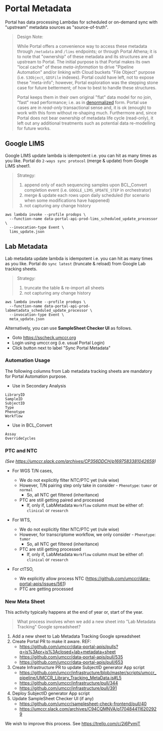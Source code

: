 # Portal Metadata

Portal has data processing Lambdas for scheduled or on-demand sync with "upstream" metadata sources as "source-of-truth". 

> Design Note:
> 
> While Portal offers a convenience way to access these metadata through `/metadata` and `/lims` endpoints; or through Portal Athena; it is to note that "ownership" of these metadata and its structures are all upstream to Portal. The initial purpose is that Portal makes its own "local cache" of these _meta-information_ to drive "Pipeline Automation" and/or linking with Cloud buckets "File Object" purpose (i.e. `S3Object`, `GDSFile` indexes). Portal could have left, not to expose these "meta-info"; however, Portal exploration was the stepping stone case for future betterment; of how to best to handle these structures.
> 
> Portal keeps them in their own original "flat" data model for no join, "fast" read performance; i.e. as in [denormalized](https://www.google.com/search?q=denormalized) form. Portal use cases are in _read-only_ transactional sense and, it is ok (enough) to work with this form without re-shaping much. Furthermore and, since Portal does not bear ownership of metadata life cycle (read-only), it left out any additional treatments such as potential data re-modelling for future works.

## Google LIMS

Google LIMS update lambda is idempotent i.e. you can hit as many times as you like. Portal do `2-ways sync protocol` (merge & update) from Google LIMS sheet1.

> Strategy:  
> 1) append only of each sequencing samples upon BCL_Convert completion event (i.e. `GOOGLE_LIMS_UPDATE_STEP` in orchestrator)
> 2) merge & update each rows upon daily scheduled (for scenario when some modifications have happened)
> 3) not capturing any change history

```
aws lambda invoke --profile prodops \
  --function-name data-portal-api-prod-lims_scheduled_update_processor \
  --invocation-type Event \
  lims_update.json
```

## Lab Metadata

Lab metadata update lambda is idempotent i.e. you can hit as many times as you like. Portal do `sync latest` (truncate & reload) from Google Lab tracking sheets.

> Strategy: 
> 1) truncate the table & re-import all sheets
> 2) not capturing any change history 

```
aws lambda invoke --profile prodops \
  --function-name data-portal-api-prod-labmetadata_scheduled_update_processor \
  --invocation-type Event \
  meta_update.json
```

Alternatively, you can use **SampleSheet Checker UI** as follows.

- Goto https://sscheck.umccr.org
- Login using umccr.org (i.e. usual Portal Login)
- Click button next to label "Sync Portal Metadata"


### Automation Usage

The following columns from Lab metadata tracking sheets are mandatory for Portal Automation purpose.

- Use in Secondary Analysis
```
LibraryID
SampleID
SubjectID
Type
Phenotype
Workflow
```

- Use in BCL_Convert
```
Assay
OverrideCycles
```

### PTC and NTC

_(See https://umccr.slack.com/archives/CP356DDCH/p1697583381042659)_

- For WGS T/N cases,
	- We do not explicitly filter NTC/PTC yet (rule wise)
	- However, T/N pairing step only take in consider - `Phenotype`: `tumor` or `normal`
		- So, all NTC get filtered (inheritance)
	- PTC are still getting paired and processed
		- If, only if, LabMetadata `Workflow` column must be either of: `clinical` or `research`

- For WTS,
	- We do not explicitly filter NTC/PTC yet (rule wise)
	- However, for transcriptome workflow, we only consider - `Phenotype`: `tumor`
		- So, all NTC get filtered (inheritance)
	- PTC are still getting processed
		- If, only if, LabMetadata `Workflow` column must be either of: `clinical` or `research`

- For ctTSO,
	- We explicitly allow process NTC (https://github.com/umccr/data-portal-apis/issues/561)
	- PTC are getting processed

### New Meta Sheet

This activity typically happens at the end of year or, start of the year.

> What process involves when we add a new sheet into "Lab Metadata Tracking" Google spreadsheet?

1. Add a new sheet to Lab Metadata Tracking Google spreadsheet
2. Create Portal PR to make it aware. REF:
    - https://github.com/umccr/data-portal-apis/pulls?q=is%3Apr+is%3Aclosed+lab+metadata+sheet
    - https://github.com/umccr/data-portal-apis/pull/535
    - https://github.com/umccr/data-portal-apis/pull/653
3. Create Infrastructure PR to update SubjectID generator App script
    - https://github.com/umccr/infrastructure/blob/master/scripts/umccr_pipeline/UMCCR_Library_Tracking_MetaData.js#L5
    - https://github.com/umccr/infrastructure/pull/344
    - https://github.com/umccr/infrastructure/pull/391
4. Deploy SubjectID generator App script
5. Update SampleSheet Checker UI (if any)
   - https://github.com/umccr/samplesheet-check-frontend/pull/40
   - https://umccr.slack.com/archives/C94CQMNVA/p1704844116202929

We wish to improve this process. See https://trello.com/c/2i6PvmjT
